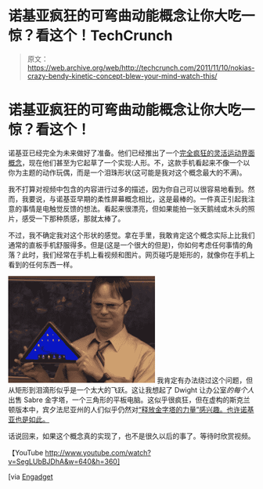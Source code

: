 # 诺基亚疯狂的可弯曲动能概念让你大吃一惊？看这个！TechCrunch

> 原文：<https://web.archive.org/web/http://techcrunch.com/2011/11/10/nokias-crazy-bendy-kinetic-concept-blew-your-mind-watch-this/>

# 诺基亚疯狂的可弯曲动能概念让你大吃一惊？看这个！

诺基亚已经完全为未来做好了准备。他们已经推出了一个[完全疯狂的灵活运动界面概念](https://web.archive.org/web/20230205034036/https://techcrunch.com/2011/10/26/crazy-nokia-kinetic-concept-does-the-twist/)，现在他们甚至为它起草了一个实现:人形。不，这款手机看起来不像一个以你为主题的动作玩偶，而是一个泪珠形状(这可能是我对这个概念最大的不满)。

我不打算对视频中包含的内容进行过多的描述，因为你自己可以很容易地看到。然而，我要说，与诺基亚早期的柔性屏幕概念相比，这是最棒的。一件真正引起我注意的事情是电触觉反馈的想法。看起来很漂亮，但如果能拍一张天鹅绒或木头的照片，感受一下那种质感，那就太棒了。

不过，我不确定我对这个形状的感觉。拿在手里，我敢肯定这个概念实际上比我们通常的直板手机舒服得多。但是(这是一个很大的但是)，你如何考虑任何事情的角落？此时，我们经常在手机上看视频和图片。网页碰巧是矩形的，就像你在手机上看到的任何东西一样。

[![](img/7c93277f9b93e3da78fb157458ab4ca5.png "Screen shot 2011-11-10 at 1.41.16 PM")](https://web.archive.org/web/20230205034036/https://techcrunch.com/wp-content/uploads/2011/11/screen-shot-2011-11-10-at-1-41-16-pm.png) 我肯定有办法绕过这个问题，但从矩形到泪滴形似乎是一个太大的飞跃。这让我想起了 Dwight 让办公室*的每个人*出售 Sabre 金字塔，一个三角形的平板电脑。这似乎很疯狂，但在虚构的斯克兰顿版本中，宾夕法尼亚州的人们似乎仍然对[“释放金字塔的力量”感兴趣。也许诺基亚也是如此。](https://web.archive.org/web/20230205034036/http://www.hulu.com/watch/284699/the-office-power-of-the-pyramid)

话说回来，如果这个概念真的实现了，也不是很久以后的事了。等待时欣赏视频。

【YouTube http://www.youtube.com/watch?v=SegLUbBJDhA&w=640&h=360]

[via [Engadget](https://web.archive.org/web/20230205034036/http://www.engadget.com/2011/11/10/nokias-humanform-concept-phone-not-shaped-like-us-video/)